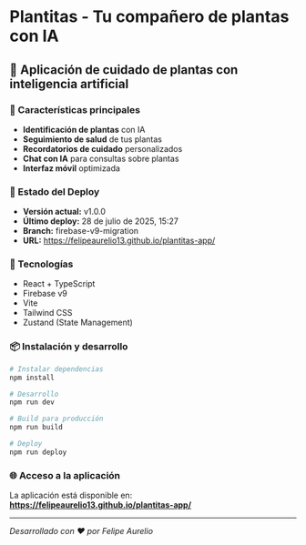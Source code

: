 # Plantitas - Tu compañero de plantas con IA

## 🌱 Aplicación de cuidado de plantas con inteligencia artificial

### 📱 Características principales
- **Identificación de plantas** con IA
- **Seguimiento de salud** de tus plantas
- **Recordatorios de cuidado** personalizados
- **Chat con IA** para consultas sobre plantas
- **Interfaz móvil** optimizada

### 🚀 Estado del Deploy
- **Versión actual:** v1.0.0
- **Último deploy:** 28 de julio de 2025, 15:27
- **Branch:** firebase-v9-migration
- **URL:** https://felipeaurelio13.github.io/plantitas-app/

### 🔧 Tecnologías
- React + TypeScript
- Firebase v9
- Vite
- Tailwind CSS
- Zustand (State Management)

### 📦 Instalación y desarrollo

```bash
# Instalar dependencias
npm install

# Desarrollo
npm run dev

# Build para producción
npm run build

# Deploy
npm run deploy
```

### 🌐 Acceso a la aplicación
La aplicación está disponible en: **https://felipeaurelio13.github.io/plantitas-app/**

---
*Desarrollado con ❤️ por Felipe Aurelio*